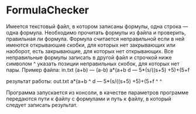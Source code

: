FormulaChecker
==============
Имеется текстовый файл, в котором записаны формулы, одна строка — одна формула.
Необходимо прочитать формулы из файла и проверить, правильная ли формула.
Формула считается неправильной если в ней имеются открываюшие скобки, для которых нет закрывающих или наоборот, есть закрывающие, для которых нет открывающих.
Все неправильные формулы записать в другой файл и строчкой ниже символом ^ указать позиции неправильных скобок, для которых нет пары.
Пример файла:
in.txt
(a+b) — (a-b)
a*(a+b
d — 5*(s/((s+5) +5)+(5+f

результат работы:
out.txt
a*(a+b
  ^	
d — 5*(s/((s+5) +5)+(5+f
         ^          ^

Программа запускается из консоли, в качестве параметров программе передаются пути к файлу с формулами и путь к файлу, в который следует записать результат.
	
